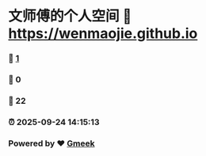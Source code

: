 # 文师傅的个人空间 :link: https://wenmaojie.github.io 
### :page_facing_up: [1](https://wenmaojie.github.io/tag.html) 
### :speech_balloon: 0 
### :hibiscus: 22 
### :alarm_clock: 2025-09-24 14:15:13 
### Powered by :heart: [Gmeek](https://github.com/Meekdai/Gmeek)
